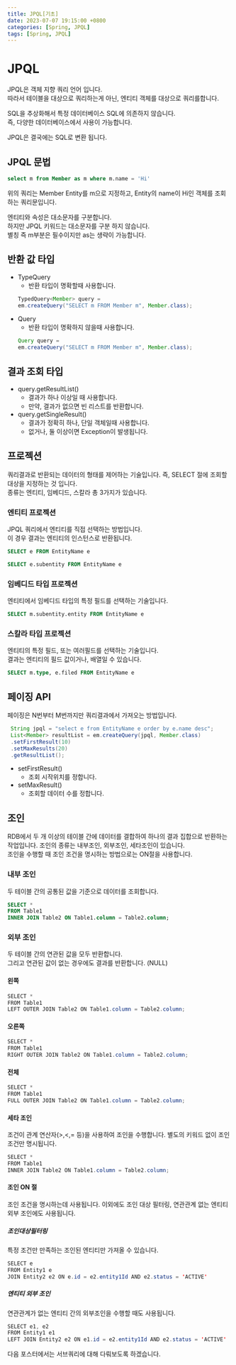 ```yaml
---
title: JPQL[기초]
date: 2023-07-07 19:15:00 +0800
categories: [Spring, JPQL]
tags: [Spring, JPQL]
---
```

# JPQL
JPQL은 객체 지향 쿼리 언어 입니다.  
따라서 테이블을 대상으로 쿼리하는게 아닌, 엔티티 객체를 대상으로 쿼리를합니다.  

SQL을 추상화해서 특정 데이터베이스 SQL에 의존하지 않습니다.  
즉, 다양한 데이터베이스에서 사용이 가능합니다.  

JPQL은 결국에는 SQL로 변환 됩니다.  
## JPQL 문법
```SQL
select m from Member as m where m.name = 'Hi'
```
위의 쿼리는 Member Entity를 m으로 지정하고, Entity의 name이 Hi인 객체를 조회하는 쿼리문입니다.  

엔티티와 속성은 대소문자를 구분합니다.  
하지만 JPQL 키워드는 대소문자를 구분 하지 않습니다.  
별칭 즉 m부분은 필수이지만 as는 생략이 가능합니다.  

## 반환 값 타입
- TypeQuery
    - 반환 타입이 명확할때 사용합니다.
    ```java
    TypedQuery<Member> query =
    em.createQuery("SELECT m FROM Member m", Member.class);
    ```
- Query
    - 반환 타입이 명확하지 않을때 사용합니다.
    ```java
    Query query =
    em.createQuery("SELECT m FROM Member m", Member.class);
    ``` 

## 결과 조회 타입
- query.getResultList()
    - 결과가 하나 이상일 때 사용합니다.
    - 만약, 결과가 없으면 빈 리스트를 반환합니다.
- query.getSingleResult()
    - 결과가 정확히 하나, 단일 객체일때 사용합니다.
    - 없거나, 둘 이상이면 Exception이 발생됩니다.

## 프로젝션
쿼리결과로 반환되는 데이터의 형태를 제어하는 기술입니다.
즉, SELECT 절에 조회할 대상을 지정하는 것 입니다.  
종류는 엔티티, 임베디드, 스칼라 총 3가지가 있습니다.  

### 엔티티 프로젝션
JPQL 쿼리에서 엔티티를 직접 선택하는 방법입니다.  
이 경우 결과는 엔티티의 인스턴스로 반환됩니다.
```SQL
SELECT e FROM EntityName e

SELECT e.subentity FROM EntityName e
```

### 임베디드 타입 프로젝션
엔티티에서 임베디드 타입의 특정 필드를 선택하는 기술입니다.
```SQL
SELECT m.subentity.entity FROM EntityName e
```

### 스칼라 타입 프로젝션
엔티티의 특정 필드, 또는 여러필드를 선택하는 기술입니다.  
결과는 엔티티의 필드 값이거나, 배열일 수 있습니다.
```SQL
SELECT m.type, e.filed FROM EntityName e
```

## 페이징 API
페이징은 N번부터 M번까지만 쿼리결과에서 가져오는 방법입니다.
```JAVA
 String jpql = "select e from EntityName e order by e.name desc";
 List<Member> resultList = em.createQuery(jpql, Member.class)
 .setFirstResult(10)
 .setMaxResults(20)
 .getResultList();
```
- setFirstResult()
    - 조회 시작위치를 정합니다.
- setMaxResult()
    - 조회할 데이터 수를 정합니다.

## 조인
RDB에서 두 개 이상의 테이블 간에 데이터를 결합하여 하나의 결과 집합으로 반환하는 작업입니다.
조인의 종류는 내부조인, 외부조인, 세타조인이 있습니다.  
조인을 수행할 때 조인 조건을 명시하는 방법으로는 ON절을 사용합니다.

### 내부 조인
두 테이블 간의 공통된 값을 기준으로 데이터를 조회합니다.
```SQL
SELECT *
FROM Table1
INNER JOIN Table2 ON Table1.column = Table2.column;
```
### 외부 조인
두 테이블 간의 연관된 값을 모두 반환합니다.  
그리고 연관된 값이 없는 경우에도 결과를 반환합니다. (NULL)
#### 왼쪽
```JAVA
SELECT *
FROM Table1
LEFT OUTER JOIN Table2 ON Table1.column = Table2.column;
```
#### 오른쪽
```JAVA
SELECT *
FROM Table1
RIGHT OUTER JOIN Table2 ON Table1.column = Table2.column;
```
#### 전체
```JAVA
SELECT *
FROM Table1
FULL OUTER JOIN Table2 ON Table1.column = Table2.column;
```
#### 세타 조인
조건이 관계 연산자(>,<,= 등)을 사용하여 조인을 수행합니다.
별도의 키워드 없이 조인 조건만 명시됩니다.
```JAVA
SELECT *
FROM Table1
INNER JOIN Table2 ON Table1.column = Table2.column;
```
#### 조인 ON 절
조인 조건을 명시하는데 사용됩니다.
이외에도 조인 대상 필터링, 연관관계 없는 엔티티 외부 조인에도 사용됩니다.

##### 조인대상필터링
특정 조건만 만족하는 조인된 엔티티만 가져올 수 있습니다.
```Java
SELECT e
FROM Entity1 e
JOIN Entity2 e2 ON e.id = e2.entity1Id AND e2.status = 'ACTIVE'
```
##### 엔티티 외부 조인
연관관계가 없는 엔티티 간의 외부조인을 수행할 때도 사용됩니다.
```java
SELECT e1, e2
FROM Entity1 e1
LEFT JOIN Entity2 e2 ON e1.id = e2.entity1Id AND e2.status = 'ACTIVE'
```

다음 포스터에서는 서브쿼리에 대해 다뤄보도록 하겠습니다.